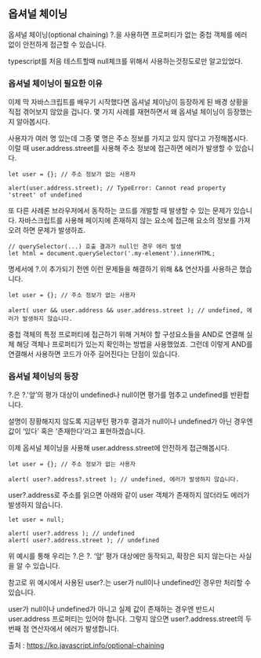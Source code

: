## 옵셔널 체이닝
옵셔널 체이닝(optional chaining) ?.을 사용하면 프로퍼티가 없는 중첩 객체를 에러 없이 안전하게 접근할 수 있습니다.

typescript를 처음 테스트할때 null체크를 위해서 사용하는것정도로만 알고있었다.

### 옵셔널 체이닝이 필요한 이유
이제 막 자바스크립트를 배우기 시작했다면 옵셔널 체이닝이 등장하게 된 배경 상황을 직접 겪어보지 않았을 겁니다. 몇 가지 사례를 재현하면서 왜 옵셔널 체이닝이 등장했는지 알아봅시다.

사용자가 여러 명 있는데 그중 몇 명은 주소 정보를 가지고 있지 않다고 가정해봅시다. 이럴 때 user.address.street를 사용해 주소 정보에 접근하면 에러가 발생할 수 있습니다.

```
let user = {}; // 주소 정보가 없는 사용자

alert(user.address.street); // TypeError: Cannot read property 'street' of undefined
```

또 다른 사례론 브라우저에서 동작하는 코드를 개발할 때 발생할 수 있는 문제가 있습니다. 자바스크립트를 사용해 페이지에 존재하지 않는 요소에 접근해 요소의 정보를 가져오려 하면 문제가 발생하죠.

```
// querySelector(...) 호출 결과가 null인 경우 에러 발생
let html = document.querySelector('.my-element').innerHTML;
```

명세서에 ?.이 추가되기 전엔 이런 문제들을 해결하기 위해 && 연산자를 사용하곤 했습니다.

```
let user = {}; // 주소 정보가 없는 사용자

alert( user && user.address && user.address.street ); // undefined, 에러가 발생하지 않습니다.
```

중첩 객체의 특정 프로퍼티에 접근하기 위해 거쳐야 할 구성요소들을 AND로 연결해 실제 해당 객체나 프로퍼티가 있는지 확인하는 방법을 사용했었죠. 그런데 이렇게 AND를 연결해서 사용하면 코드가 아주 길어진다는 단점이 있습니다.


### 옵셔널 체이닝의 등장
?.은 ?.'앞’의 평가 대상이 undefined나 null이면 평가를 멈추고 undefined를 반환합니다.

설명이 장황해지지 않도록 지금부턴 평가후 결과가 null이나 undefined가 아닌 경우엔 값이 ‘있다’ 혹은 '존재한다’라고 표현하겠습니다.

이제 옵셔널 체이닝을 사용해 user.address.street에 안전하게 접근해봅시다.
```
let user = {}; // 주소 정보가 없는 사용자

alert( user?.address?.street ); // undefined, 에러가 발생하지 않습니다.
```

user?.address로 주소를 읽으면 아래와 같이 user 객체가 존재하지 않더라도 에러가 발생하지 않습니다.

```
let user = null;

alert( user?.address ); // undefined
alert( user?.address.street ); // undefined
```

위 예시를 통해 우리는 ?.은 ?. ‘앞’ 평가 대상에만 동작되고, 확장은 되지 않는다는 사실을 알 수 있습니다.

참고로 위 예시에서 사용된 user?.는 user가 null이나 undefined인 경우만 처리할 수 있습니다.

user가 null이나 undefined가 아니고 실제 값이 존재하는 경우엔 반드시 user.address 프로퍼티는 있어야 합니다. 그렇지 않으면 user?.address.street의 두 번째 점 연산자에서 에러가 발생합니다.


출처 : https://ko.javascript.info/optional-chaining